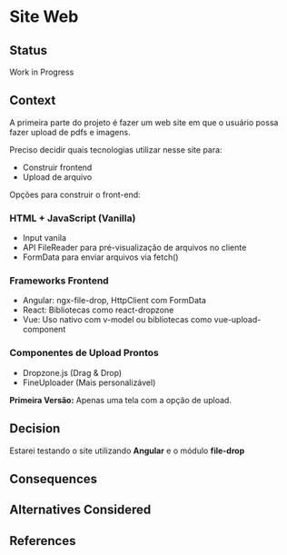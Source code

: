# Site Web

## Status

Work in Progress

## Context

A primeira parte do projeto é fazer um web site em que o usuário possa fazer upload de pdfs e imagens.

Preciso decidir quais tecnologias utilizar nesse site para:

- Construir frontend
- Upload de arquivo

Opções para construir o front-end:

### HTML + JavaScript (Vanilla)

- Input vanila
- API FileReader para pré-visualização de arquivos no cliente
- FormData para enviar arquivos via fetch()

### Frameworks Frontend

- Angular: ngx-file-drop, HttpClient com FormData
- React: Bibliotecas como react-dropzone
- Vue: Uso nativo com v-model ou bibliotecas como vue-upload-component

### Componentes de Upload Prontos

- Dropzone.js (Drag & Drop)
- FineUploader (Mais personalizável)

**Primeira Versão:**
Apenas uma tela com a opção de upload.

## Decision

Estarei testando o site utilizando **Angular** e o módulo **file-drop**

## Consequences

## Alternatives Considered

## References

